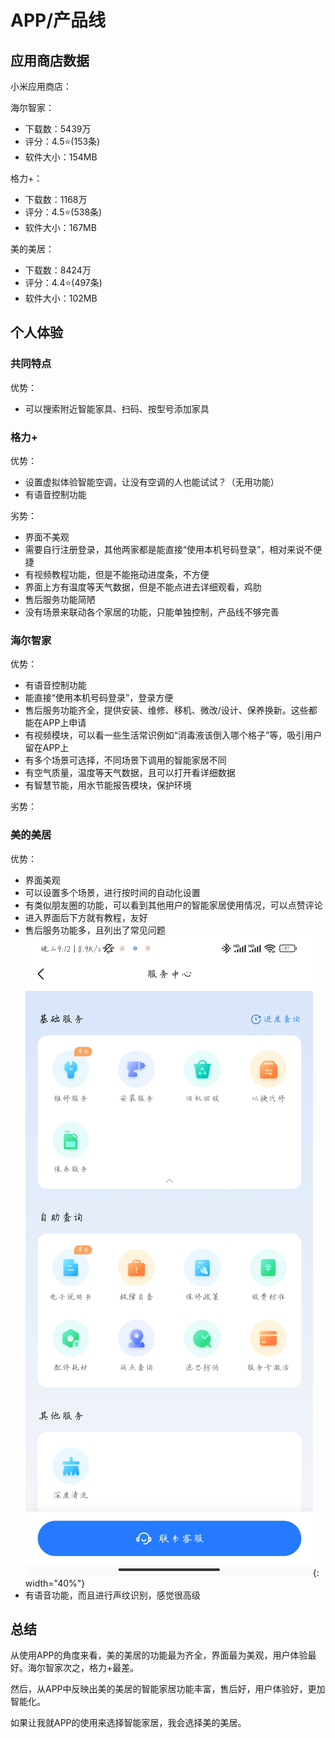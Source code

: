 # APP/产品线

## 应用商店数据

小米应用商店：

海尔智家：

- 下载数：5439万
- 评分：4.5⭐(153条)
- 软件大小：154MB

格力+：

- 下载数：1168万
- 评分：4.5⭐(538条)
- 软件大小：167MB

美的美居：

- 下载数：8424万
- 评分：4.4⭐(497条)
- 软件大小：102MB

## 个人体验

### 共同特点

优势：

- 可以搜索附近智能家具、扫码、按型号添加家具

### 格力+

优势：

- 设置虚拟体验智能空调，让没有空调的人也能试试？（无用功能）
- 有语音控制功能

劣势：

- 界面不美观
- 需要自行注册登录，其他两家都是能直接“使用本机号码登录”，相对来说不便捷
- 有视频教程功能，但是不能拖动进度条，不方便
- 界面上方有温度等天气数据，但是不能点进去详细观看，鸡肋
- 售后服务功能简陋
- 没有场景来联动各个家居的功能，只能单独控制，产品线不够完善

### 海尔智家

优势：

- 有语音控制功能
- 能直接“使用本机号码登录”，登录方便
- 售后服务功能齐全，提供安装、维修、移机、微改/设计、保养换新。这些都能在APP上申请
- 有视频模块，可以看一些生活常识例如“消毒液该倒入哪个格子”等，吸引用户留在APP上
- 有多个场景可选择，不同场景下调用的智能家居不同
- 有空气质量，温度等天气数据，且可以打开看详细数据
- 有智慧节能，用水节能报告模块，保护环境

劣势：

### 美的美居

优势：

- 界面美观
- 可以设置多个场景，进行按时间的自动化设置
- 有类似朋友圈的功能，可以看到其他用户的智能家居使用情况，可以点赞评论
- 进入界面后下方就有教程，友好
- 售后服务功能多，且列出了常见问题
    ![Alt text](images/7d0bf385c9d93da7db29a7a1b486147e.jpeg){: width="40%"}
- 有语音功能，而且进行声纹识别，感觉很高级

## 总结

从使用APP的角度来看，美的美居的功能最为齐全，界面最为美观，用户体验最好。海尔智家次之，格力+最差。

然后，从APP中反映出美的美居的智能家居功能丰富，售后好，用户体验好，更加智能化。

如果让我就APP的使用来选择智能家居，我会选择美的美居。
